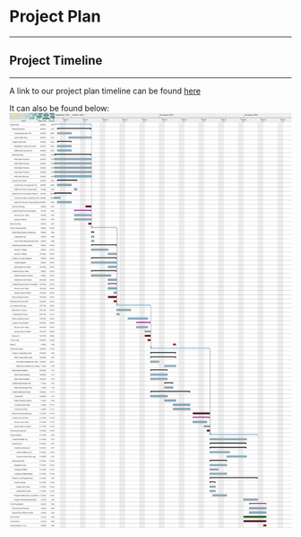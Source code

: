 # Project Plan
***
## Project Timeline
*** 

A link to our project plan timeline can be found [here](project-plan/gantt-chart/ganttproject.gan)

It can also be found below:<br>
![An image of our Gantt Chart](gantt-chart/ganttproject.png)